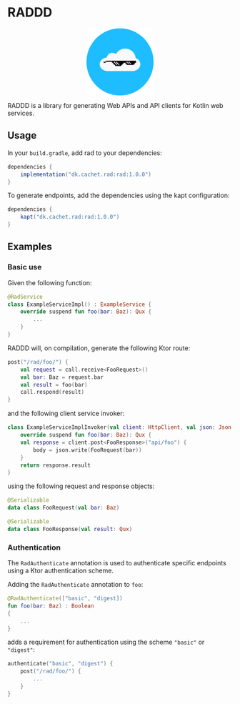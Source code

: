 # RADDD

<img src="./RAD/logo.png" width="150px" style="margin-left: auto; margin-right: auto; display: block;">

RADDD is a library for generating Web APIs and API clients for Kotlin web services.

## Usage

In your `build.gradle`, add rad to your dependencies:

```gradle
dependencies {
    implementation("dk.cachet.rad:rad:1.0.0")
}
```

To generate endpoints, add the dependencies using the kapt configuration:

```gradle
dependencies {
    kapt("dk.cachet.rad:rad:1.0.0")
}
````

## Examples

### Basic use

Given the following function:

```kotlin
@RadService
class ExampleServiceImpl() : ExampleService {
    override suspend fun foo(bar: Baz): Qux {
        ...
    }
}
```

RADDD will, on compilation, generate the following Ktor route:

```kotlin
post("/rad/foo/") {
    val request = call.receive<FooRequest>()
    val bar: Baz = request.bar
    val result = foo(bar)
    call.respond(result)
}
```

and the following client service invoker:

```kotlin
class ExampleServiceImplInvoker(val client: HttpClient, val json: Json, val baseUrl: String) : ExampleService {
    override suspend fun foo(bar: Baz): Qux {
    val response = client.post<FooResponse>("api/foo") {
        body = json.write(FooRequest(bar))
    }
    return response.result
}
```

using the following request and response objects:

```kotlin
@Serializable
data class FooRequest(val bar: Baz)
```

```kotlin
@Serializable
data class FooResponse(val result: Qux)
```


### Authentication
The ```RadAuthenticate``` annotation is used to authenticate specific endpoints using a Ktor authentication scheme.

Adding the ```RadAuthenticate``` annotation to ```foo```:

```kotlin
@RadAuthenticate(["basic", "digest])
fun foo(bar: Baz) : Boolean
{
    ...
}
```

adds a requirement for authentication using the scheme ```"basic"``` or ```"digest"```:

```kotlin
authenticate("basic", "digest") {
    post("/rad/foo/") {
        ...
    }
}
```

